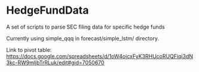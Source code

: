 # HedgeFundData
A set of scripts to parse SEC filing data for specific hedge funds

Currently using simple_qqq in forecast/simple_lstm/ directory.


Link to pivot table: https://docs.google.com/spreadsheets/d/1oW4oicxFyK3RHUcoRUQFiqi3dN3kc-RW9mljbTrRLuk/edit#gid=7050670

